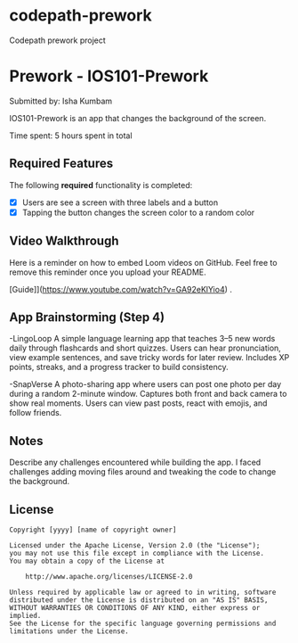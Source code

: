 # codepath-prework
Codepath prework project
# Prework - IOS101-Prework

Submitted by: Isha Kumbam

IOS101-Prework is an app that changes the background of the screen. 

Time spent: 5 hours spent in total

## Required Features

The following **required** functionality is completed:

- [x] Users are see a screen with three labels and a button
- [x] Tapping the button changes the screen color to a random color
 
## Video Walkthrough

Here is a reminder on how to embed Loom videos on GitHub. Feel free to remove this reminder once you upload your README. 

[Guide]](https://www.youtube.com/watch?v=GA92eKlYio4) .

## App Brainstorming (Step 4)
-LingoLoop
A simple language learning app that teaches 3–5 new words daily through flashcards and short quizzes.
Users can hear pronunciation, view example sentences, and save tricky words for later review.
Includes XP points, streaks, and a progress tracker to build consistency.

-SnapVerse
A photo-sharing app where users can post one photo per day during a random 2-minute window.
Captures both front and back camera to show real moments.
Users can view past posts, react with emojis, and follow friends.

## Notes

Describe any challenges encountered while building the app.
I faced challenges adding moving files around and tweaking the code to change the background.
## License

    Copyright [yyyy] [name of copyright owner]

    Licensed under the Apache License, Version 2.0 (the "License");
    you may not use this file except in compliance with the License.
    You may obtain a copy of the License at

        http://www.apache.org/licenses/LICENSE-2.0

    Unless required by applicable law or agreed to in writing, software
    distributed under the License is distributed on an "AS IS" BASIS,
    WITHOUT WARRANTIES OR CONDITIONS OF ANY KIND, either express or implied.
    See the License for the specific language governing permissions and
    limitations under the License.
